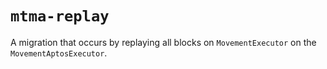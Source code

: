 # `mtma-replay`
A migration that occurs by replaying all blocks on `MovementExecutor` on the `MovementAptosExecutor`. 